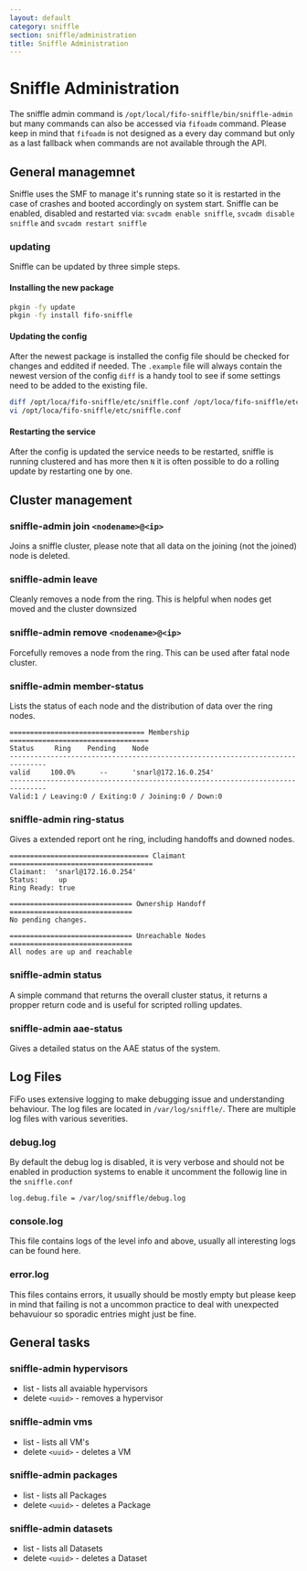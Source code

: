 ```yaml
---
layout: default
category: sniffle
section: sniffle/administration
title: Sniffle Administration
---
```

# Sniffle Administration
The sniffle admin command is `/opt/local/fifo-sniffle/bin/sniffle-admin` but many commands can also be accessed via `fifoadm` command. Please keep in mind that `fifoadm` is not designed as a every day command but only as a last fallback when commands are not available through the API.

## General managemnet
Sniffle uses the SMF to manage it's running state so it is restarted in the case of crashes and booted accordingly on system start. Sniffle can be enabled, disabled and restarted via: `svcadm enable sniffle`, `svcadm disable sniffle` and `svcadm restart sniffle`

### updating
Sniffle can be updated by three simple steps.

#### Installing the new package

```bash
pkgin -fy update
pkgin -fy install fifo-sniffle
```

#### Updating the config
After the newest package is installed the config file should be checked for changes and eddited if needed. The `.example` file will always contain the newest version of the config `diff` is a handy tool to see if some settings need to be added to the existing file.

```bash
diff /opt/loca/fifo-sniffle/etc/sniffle.conf /opt/loca/fifo-sniffle/etc/sniffle.conf.example
vi /opt/loca/fifo-sniffle/etc/sniffle.conf
```

#### Restarting the service
After the config is updated the service needs to be restarted, sniffle is running clustered and has more then `N` it is often possible to do a rolling update by restarting one by one.

## Cluster management<a id="cluster"></a>

### sniffle-admin join `<nodename>@<ip>`<a id="join"></a>
Joins a sniffle cluster, please note that all data on the joining (not the joined) node is deleted.

### sniffle-admin leave<a id="leave"></a>
Cleanly removes a node from the ring. This is helpful when nodes get moved and the cluster downsized

### sniffle-admin remove `<nodename>@<ip>`
Forcefully removes a node from the ring. This can be used after fatal node cluster.

### sniffle-admin member-status<a id="member-status"></a>
Lists the status of each node and the distribution of data over the ring nodes.

```
================================= Membership ==================================
Status     Ring    Pending    Node
-------------------------------------------------------------------------------
valid     100.0%      --      'snarl@172.16.0.254'
-------------------------------------------------------------------------------
Valid:1 / Leaving:0 / Exiting:0 / Joining:0 / Down:0
```

### sniffle-admin ring-status<a id="ring-status"></a>
Gives a extended report ont he ring, including handoffs and downed nodes.

```
================================== Claimant ===================================
Claimant:  'snarl@172.16.0.254'
Status:     up
Ring Ready: true

============================== Ownership Handoff ==============================
No pending changes.

============================== Unreachable Nodes ==============================
All nodes are up and reachable
```

### sniffle-admin status
A simple command that returns the overall cluster status, it returns a propper return code and is useful for scripted rolling updates.


### sniffle-admin aae-status

Gives a detailed status on the AAE status of the system.

## Log Files
FiFo uses extensive logging to make debugging issue and understanding behaviour. The log files are located in `/var/log/sniffle/`. There are multiple log files with various severities.


### debug.log
By default the debug log is disabled, it is very verbose and should not be enabled in production systems to enable it uncomment the followig line in the `sniffle.conf`

```
log.debug.file = /var/log/sniffle/debug.log
```

### console.log
This file contains logs of the level info and above, usually all interesting logs can be found here.

### error.log
This files contains errors, it usually should be mostly empty but please keep in mind that failing is not a uncommon practice to deal with unexpected behavuiour so sporadic entries might just be fine.

## General tasks

### sniffle-admin hypervisors <subcommand>
* list - lists all avaiable hypervisors
* delete `<uuid>` - removes a hypervisor

### sniffle-admin vms
* list - lists all VM's
* delete `<uuid>` - deletes a VM

### sniffle-admin packages
* list - lists all Packages
* delete `<uuid>` - deletes a Package

### sniffle-admin datasets
* list - lists all Datasets
* delete `<uuid>` - deletes a Dataset

